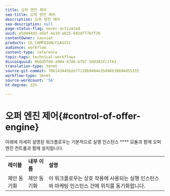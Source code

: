 ```yaml
---
title: 오퍼 엔진 제어
seo-title: 오퍼 엔진 제어
description: 오퍼 엔진 제어
seo-description: null
page-status-flag: never-activated
uuid: e5d444d3-a5ef-4a10-ab25-681df77bff26
contentOwner: sauviat
products: SG_CAMPAIGN/CLASSIC
audience: workflow
content-type: reference
topic-tags: technical-workflows
discoiquuid: 8b6d5f89-a904-47d8-bfb7-5dd383fc1f63
translation-type: tm+mt
source-git-commit: 70b143445b2e77128b9404e35d96b39694d55335
workflow-type: tm+mt
source-wordcount: '56'
ht-degree: 32%

---
```



# 오퍼 엔진 제어{#control-of-offer-engine}

아래에 자세히 설명된 워크플로우는 기본적으로 실행 인스턴스 **** 모듈과 함께 오퍼 엔진 컨트롤과 함께 설치됩니다.

<table> 
 <tbody> 
  <tr> 
   <td> <strong>레이블</strong><br /> </td> 
   <td> <strong>내부 이름</strong><br /> </td> 
   <td> <strong>설명</strong><br /> </td> 
  </tr> 
  <tr> 
   <td> <span class="uicontrol">제안 동기화</span> <br /> </td> 
   <td> <span class="uicontrol">제안 동기화</span> <br /> </td> 
   <td> 이 워크플로우는 상호 작용에 사용되는 실행 인스턴스와 마케팅 인스턴스 간에 위치를 동기화합니다.<br /> </td> 
  </tr> 
 </tbody> 
</table>

